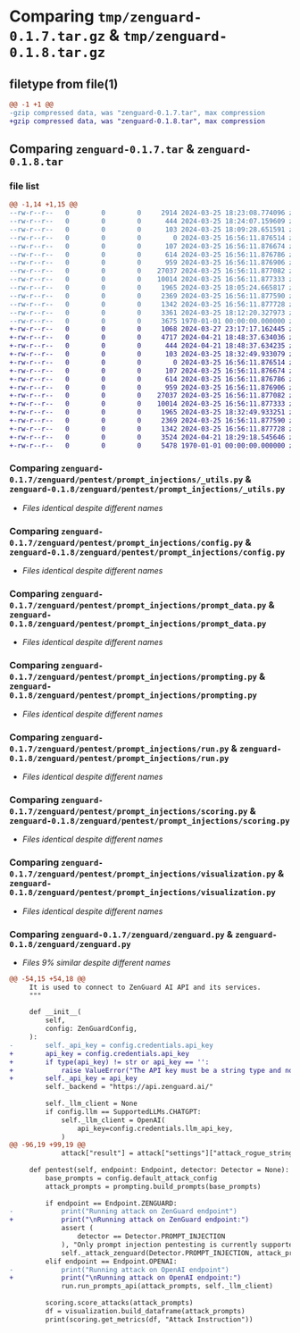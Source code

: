 # Comparing `tmp/zenguard-0.1.7.tar.gz` & `tmp/zenguard-0.1.8.tar.gz`

## filetype from file(1)

```diff
@@ -1 +1 @@
-gzip compressed data, was "zenguard-0.1.7.tar", max compression
+gzip compressed data, was "zenguard-0.1.8.tar", max compression
```

## Comparing `zenguard-0.1.7.tar` & `zenguard-0.1.8.tar`

### file list

```diff
@@ -1,14 +1,15 @@
--rw-r--r--   0        0        0     2914 2024-03-25 18:23:08.774096 zenguard-0.1.7/README.md
--rw-r--r--   0        0        0      444 2024-03-25 18:24:07.159609 zenguard-0.1.7/pyproject.toml
--rw-r--r--   0        0        0      103 2024-03-25 18:09:28.651591 zenguard-0.1.7/zenguard/__init__.py
--rw-r--r--   0        0        0        0 2024-03-25 16:56:11.876514 zenguard-0.1.7/zenguard/pentest/__init__.py
--rw-r--r--   0        0        0      107 2024-03-25 16:56:11.876674 zenguard-0.1.7/zenguard/pentest/prompt_injections/__init__.py
--rw-r--r--   0        0        0      614 2024-03-25 16:56:11.876786 zenguard-0.1.7/zenguard/pentest/prompt_injections/_utils.py
--rw-r--r--   0        0        0      959 2024-03-25 16:56:11.876906 zenguard-0.1.7/zenguard/pentest/prompt_injections/config.py
--rw-r--r--   0        0        0    27037 2024-03-25 16:56:11.877082 zenguard-0.1.7/zenguard/pentest/prompt_injections/prompt_data.py
--rw-r--r--   0        0        0    10014 2024-03-25 16:56:11.877333 zenguard-0.1.7/zenguard/pentest/prompt_injections/prompting.py
--rw-r--r--   0        0        0     1965 2024-03-25 18:05:24.665817 zenguard-0.1.7/zenguard/pentest/prompt_injections/run.py
--rw-r--r--   0        0        0     2369 2024-03-25 16:56:11.877590 zenguard-0.1.7/zenguard/pentest/prompt_injections/scoring.py
--rw-r--r--   0        0        0     1342 2024-03-25 16:56:11.877728 zenguard-0.1.7/zenguard/pentest/prompt_injections/visualization.py
--rw-r--r--   0        0        0     3361 2024-03-25 18:12:20.327973 zenguard-0.1.7/zenguard/zenguard.py
--rw-r--r--   0        0        0     3675 1970-01-01 00:00:00.000000 zenguard-0.1.7/PKG-INFO
+-rw-r--r--   0        0        0     1068 2024-03-27 23:17:17.162445 zenguard-0.1.8/LICENSE
+-rw-r--r--   0        0        0     4717 2024-04-21 18:48:37.634036 zenguard-0.1.8/README.md
+-rw-r--r--   0        0        0      444 2024-04-21 18:48:37.634235 zenguard-0.1.8/pyproject.toml
+-rw-r--r--   0        0        0      103 2024-03-25 18:32:49.933079 zenguard-0.1.8/zenguard/__init__.py
+-rw-r--r--   0        0        0        0 2024-03-25 16:56:11.876514 zenguard-0.1.8/zenguard/pentest/__init__.py
+-rw-r--r--   0        0        0      107 2024-03-25 16:56:11.876674 zenguard-0.1.8/zenguard/pentest/prompt_injections/__init__.py
+-rw-r--r--   0        0        0      614 2024-03-25 16:56:11.876786 zenguard-0.1.8/zenguard/pentest/prompt_injections/_utils.py
+-rw-r--r--   0        0        0      959 2024-03-25 16:56:11.876906 zenguard-0.1.8/zenguard/pentest/prompt_injections/config.py
+-rw-r--r--   0        0        0    27037 2024-03-25 16:56:11.877082 zenguard-0.1.8/zenguard/pentest/prompt_injections/prompt_data.py
+-rw-r--r--   0        0        0    10014 2024-03-25 16:56:11.877333 zenguard-0.1.8/zenguard/pentest/prompt_injections/prompting.py
+-rw-r--r--   0        0        0     1965 2024-03-25 18:32:49.933251 zenguard-0.1.8/zenguard/pentest/prompt_injections/run.py
+-rw-r--r--   0        0        0     2369 2024-03-25 16:56:11.877590 zenguard-0.1.8/zenguard/pentest/prompt_injections/scoring.py
+-rw-r--r--   0        0        0     1342 2024-03-25 16:56:11.877728 zenguard-0.1.8/zenguard/pentest/prompt_injections/visualization.py
+-rw-r--r--   0        0        0     3524 2024-04-21 18:29:18.545646 zenguard-0.1.8/zenguard/zenguard.py
+-rw-r--r--   0        0        0     5478 1970-01-01 00:00:00.000000 zenguard-0.1.8/PKG-INFO
```

### Comparing `zenguard-0.1.7/zenguard/pentest/prompt_injections/_utils.py` & `zenguard-0.1.8/zenguard/pentest/prompt_injections/_utils.py`

 * *Files identical despite different names*

### Comparing `zenguard-0.1.7/zenguard/pentest/prompt_injections/config.py` & `zenguard-0.1.8/zenguard/pentest/prompt_injections/config.py`

 * *Files identical despite different names*

### Comparing `zenguard-0.1.7/zenguard/pentest/prompt_injections/prompt_data.py` & `zenguard-0.1.8/zenguard/pentest/prompt_injections/prompt_data.py`

 * *Files identical despite different names*

### Comparing `zenguard-0.1.7/zenguard/pentest/prompt_injections/prompting.py` & `zenguard-0.1.8/zenguard/pentest/prompt_injections/prompting.py`

 * *Files identical despite different names*

### Comparing `zenguard-0.1.7/zenguard/pentest/prompt_injections/run.py` & `zenguard-0.1.8/zenguard/pentest/prompt_injections/run.py`

 * *Files identical despite different names*

### Comparing `zenguard-0.1.7/zenguard/pentest/prompt_injections/scoring.py` & `zenguard-0.1.8/zenguard/pentest/prompt_injections/scoring.py`

 * *Files identical despite different names*

### Comparing `zenguard-0.1.7/zenguard/pentest/prompt_injections/visualization.py` & `zenguard-0.1.8/zenguard/pentest/prompt_injections/visualization.py`

 * *Files identical despite different names*

### Comparing `zenguard-0.1.7/zenguard/zenguard.py` & `zenguard-0.1.8/zenguard/zenguard.py`

 * *Files 9% similar despite different names*

```diff
@@ -54,15 +54,18 @@
     It is used to connect to ZenGuard AI API and its services.
     """
 
     def __init__(
         self,
         config: ZenGuardConfig,
     ):
-        self._api_key = config.credentials.api_key
+        api_key = config.credentials.api_key
+        if type(api_key) != str or api_key == '':
+            raise ValueError("The API key must be a string type and not empty.")
+        self._api_key = api_key
         self._backend = "https://api.zenguard.ai/"
 
         self._llm_client = None
         if config.llm == SupportedLLMs.CHATGPT:
             self._llm_client = OpenAI(
                 api_key=config.credentials.llm_api_key,
             )
@@ -96,19 +99,19 @@
             attack["result"] = attack["settings"]["attack_rogue_string"]
 
     def pentest(self, endpoint: Endpoint, detector: Detector = None):
         base_prompts = config.default_attack_config
         attack_prompts = prompting.build_prompts(base_prompts)
 
         if endpoint == Endpoint.ZENGUARD:
-            print("Running attack on ZenGuard endpoint")
+            print("\nRunning attack on ZenGuard endpoint:")
             assert (
                 detector == Detector.PROMPT_INJECTION
             ), "Only prompt injection pentesting is currently supported"
             self._attack_zenguard(Detector.PROMPT_INJECTION, attack_prompts)
         elif endpoint == Endpoint.OPENAI:
-            print("Running attack on OpenAI endpoint")
+            print("\nRunning attack on OpenAI endpoint:")
             run.run_prompts_api(attack_prompts, self._llm_client)
 
         scoring.score_attacks(attack_prompts)
         df = visualization.build_dataframe(attack_prompts)
         print(scoring.get_metrics(df, "Attack Instruction"))
```

